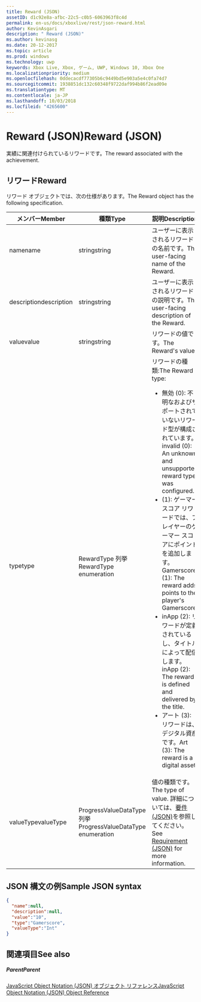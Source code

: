 ```yaml
---
title: Reward (JSON)
assetID: d1c92e8a-afbc-22c5-c0b5-6063963f8c4d
permalink: en-us/docs/xboxlive/rest/json-reward.html
author: KevinAsgari
description: " Reward (JSON)"
ms.author: kevinasg
ms.date: 20-12-2017
ms.topic: article
ms.prod: windows
ms.technology: uwp
keywords: Xbox Live, Xbox, ゲーム, UWP, Windows 10, Xbox One
ms.localizationpriority: medium
ms.openlocfilehash: 0ddecacdf77305b6c9449bd5e903a5e4c0fa74d7
ms.sourcegitcommit: 1938851dc132c60348f9722daf994b86f2ead09e
ms.translationtype: MT
ms.contentlocale: ja-JP
ms.lasthandoff: 10/03/2018
ms.locfileid: "4265600"
---
```

# <a name="reward-json"></a><span data-ttu-id="4207b-104">Reward (JSON)</span><span class="sxs-lookup"><span data-stu-id="4207b-104">Reward (JSON)</span></span>
<span data-ttu-id="4207b-105">実績に関連付けられているリワードです。</span><span class="sxs-lookup"><span data-stu-id="4207b-105">The reward associated with the achievement.</span></span>
<a id="ID4EN"></a>


## <a name="reward"></a><span data-ttu-id="4207b-106">リワード</span><span class="sxs-lookup"><span data-stu-id="4207b-106">Reward</span></span>

<span data-ttu-id="4207b-107">リワード オブジェクトでは、次の仕様があります。</span><span class="sxs-lookup"><span data-stu-id="4207b-107">The Reward object has the following specification.</span></span>

| <span data-ttu-id="4207b-108">メンバー</span><span class="sxs-lookup"><span data-stu-id="4207b-108">Member</span></span>| <span data-ttu-id="4207b-109">種類</span><span class="sxs-lookup"><span data-stu-id="4207b-109">Type</span></span>| <span data-ttu-id="4207b-110">説明</span><span class="sxs-lookup"><span data-stu-id="4207b-110">Description</span></span>|
| --- | --- | --- |
| <span data-ttu-id="4207b-111">name</span><span class="sxs-lookup"><span data-stu-id="4207b-111">name</span></span>| <span data-ttu-id="4207b-112">string</span><span class="sxs-lookup"><span data-stu-id="4207b-112">string</span></span>| <span data-ttu-id="4207b-113">ユーザーに表示されるリワードの名前です。</span><span class="sxs-lookup"><span data-stu-id="4207b-113">The user-facing name of the Reward.</span></span>|
| <span data-ttu-id="4207b-114">description</span><span class="sxs-lookup"><span data-stu-id="4207b-114">description</span></span>| <span data-ttu-id="4207b-115">string</span><span class="sxs-lookup"><span data-stu-id="4207b-115">string</span></span>| <span data-ttu-id="4207b-116">ユーザーに表示されるリワードの説明です。</span><span class="sxs-lookup"><span data-stu-id="4207b-116">The user-facing description of the Reward.</span></span>|
| <span data-ttu-id="4207b-117">value</span><span class="sxs-lookup"><span data-stu-id="4207b-117">value</span></span>| <span data-ttu-id="4207b-118">string</span><span class="sxs-lookup"><span data-stu-id="4207b-118">string</span></span>| <span data-ttu-id="4207b-119">リワードの値です。</span><span class="sxs-lookup"><span data-stu-id="4207b-119">The Reward's value.</span></span>|
| <span data-ttu-id="4207b-120">type</span><span class="sxs-lookup"><span data-stu-id="4207b-120">type</span></span>| <span data-ttu-id="4207b-121">RewardType 列挙</span><span class="sxs-lookup"><span data-stu-id="4207b-121">RewardType enumeration</span></span>| <span data-ttu-id="4207b-122">リワードの種類:</span><span class="sxs-lookup"><span data-stu-id="4207b-122">The Reward type:</span></span> <ul><li><span data-ttu-id="4207b-123">無効 (0): 不明なおよびサポートされていないリワード型が構成されています。</span><span class="sxs-lookup"><span data-stu-id="4207b-123">invalid (0): An unknown and unsupported reward type was configured.</span></span></li><li><span data-ttu-id="4207b-124">(1): ゲーマー スコア リワードでは、プレイヤーのゲーマー スコアにポイントを追加します。</span><span class="sxs-lookup"><span data-stu-id="4207b-124">Gamerscore (1): The reward adds points to the player's Gamerscore.</span></span></li><li><span data-ttu-id="4207b-125">inApp (2): リワードが定義されているし、タイトルによって配信します。</span><span class="sxs-lookup"><span data-stu-id="4207b-125">inApp (2): The reward is defined and delivered by the title.</span></span></li><li><span data-ttu-id="4207b-126">アート (3): リワードは、デジタル資産です。</span><span class="sxs-lookup"><span data-stu-id="4207b-126">Art (3): The reward is a digital asset.</span></span></li></ul> | 
| <span data-ttu-id="4207b-127">valueType</span><span class="sxs-lookup"><span data-stu-id="4207b-127">valueType</span></span>| <span data-ttu-id="4207b-128">ProgressValueDataType 列挙</span><span class="sxs-lookup"><span data-stu-id="4207b-128">ProgressValueDataType enumeration</span></span>| <span data-ttu-id="4207b-129">値の種類です。</span><span class="sxs-lookup"><span data-stu-id="4207b-129">The type of value.</span></span> <span data-ttu-id="4207b-130">詳細については、[要件 (JSON)](json-requirement.md)を参照してください。</span><span class="sxs-lookup"><span data-stu-id="4207b-130">See [Requirement (JSON)](json-requirement.md) for more information.</span></span>|

<a id="ID4EBD"></a>


## <a name="sample-json-syntax"></a><span data-ttu-id="4207b-131">JSON 構文の例</span><span class="sxs-lookup"><span data-stu-id="4207b-131">Sample JSON syntax</span></span>


```json
{
  "name":null,
  "description":null,
  "value":"10",
  "type":"Gamerscore",
  "valueType":"Int"
}

```


<a id="ID4EKD"></a>


## <a name="see-also"></a><span data-ttu-id="4207b-132">関連項目</span><span class="sxs-lookup"><span data-stu-id="4207b-132">See also</span></span>

<a id="ID4EMD"></a>


##### <a name="parent"></a><span data-ttu-id="4207b-133">Parent</span><span class="sxs-lookup"><span data-stu-id="4207b-133">Parent</span></span>

[<span data-ttu-id="4207b-134">JavaScript Object Notation (JSON) オブジェクト リファレンス</span><span class="sxs-lookup"><span data-stu-id="4207b-134">JavaScript Object Notation (JSON) Object Reference</span></span>](atoc-xboxlivews-reference-json.md)
